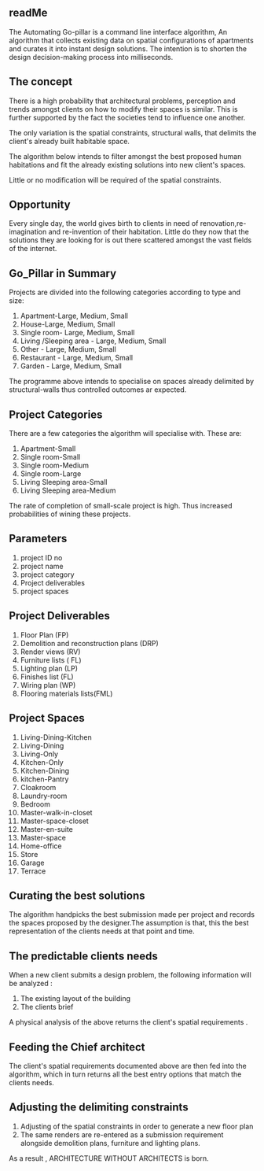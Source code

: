 
## readMe
The Automating Go-pillar is a command line interface algorithm, An algorithm that collects existing data on spatial 
configurations of apartments and curates it into instant design solutions. The intention is to shorten the design
decision-making process into milliseconds.


## The concept
There is a high probability that architectural problems, perception and trends amongst clients on how to modify their 
spaces is similar. This is further supported by the fact the societies tend to influence one another.

The only variation is the spatial constraints, structural walls, that delimits the client's already built habitable space.

The algorithm below intends to filter amongst the best proposed human habitations and fit the already existing solutions 
into new client's spaces. 

Little or no modification will be required of the spatial constraints.

## Opportunity
Every single day, the world gives birth to clients in need of renovation,re-imagination and re-invention of their
habitation. Little do they now that the solutions they are looking for is out there scattered amongst the vast fields 
of the internet.

## Go_Pillar in Summary

Projects are divided into the following categories according to type and size:
1. Apartment-Large, Medium, Small
2. House-Large, Medium, Small
3. Single room- Large, Medium, Small
4. Living /Sleeping area - Large, Medium, Small
5. Other - Large, Medium, Small
5. Restaurant - Large, Medium, Small
5. Garden - Large, Medium, Small


The programme above intends to specialise on spaces already delimited by structural-walls
thus controlled outcomes ar expected.

## Project Categories
There are a few categories the algorithm will specialise with. 
These are:
1. Apartment-Small
2. Single room-Small
3. Single room-Medium
4. Single room-Large
5. Living Sleeping area-Small
6. Living Sleeping area-Medium

The rate of completion of small-scale project is high. Thus increased probabilities of 
wining these projects.

## Parameters
1. project ID no
2. project name
3. project category
4. Project deliverables
5. project spaces

## Project Deliverables 
1. Floor Plan (FP)
2. Demolition and reconstruction plans (DRP)
3. Render views (RV)
4. Furniture lists ( FL)
5. Lighting plan (LP)
6. Finishes list (FL)
7. Wiring plan (WP)
8. Flooring materials lists(FML)

## Project Spaces
1. Living-Dining-Kitchen
2. Living-Dining
3. Living-Only
4. Kitchen-Only
5. Kitchen-Dining
6. kitchen-Pantry
7. Cloakroom
8. Laundry-room
9. Bedroom
10. Master-walk-in-closet
11. Master-space-closet
12. Master-en-suite
13. Master-space
14. Home-office
15. Store
16. Garage
17. Terrace

## Curating the best solutions

The algorithm handpicks the best submission made per project and
records the spaces proposed by the designer.The assumption is that, this the best 
representation of the clients needs at that point and time.


## The predictable clients needs

When a new client submits a design problem, the following information will be analyzed :
1. The existing layout of the building 
2. The clients brief 
   
A physical analysis of the above returns the client's spatial requirements .

## Feeding the Chief architect
The client's spatial requirements documented above are then fed into the algorithm, 
which in turn returns all the best entry options that match the clients needs.

## Adjusting the delimiting constraints
1. Adjusting of the spatial constraints in order to generate a new floor plan
2. The same renders are re-entered as a submission requirement alongside demolition plans,
   furniture and lighting plans.
   



 As a result , ARCHITECTURE WITHOUT ARCHITECTS is born.